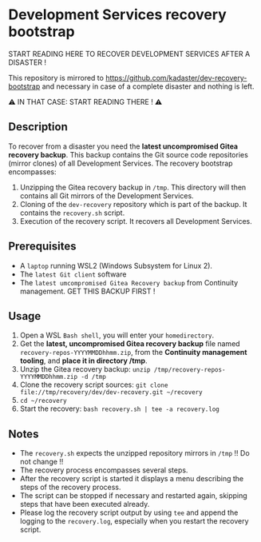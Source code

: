 # Development Services recovery bootstrap

START READING HERE TO RECOVER DEVELOPMENT SERVICES AFTER A DISASTER !

This repository is mirrored to https://github.com/kadaster/dev-recovery-bootstrap and necessary in case of a complete disaster and nothing is left. 

⚠ IN THAT CASE: START READING THERE ! ⚠

## Description

To recover from a disaster you need the **latest uncompromised Gitea recovery backup**. This backup contains the Git source code repositories (mirror clones) of all Development Services. The recovery bootstrap encompasses:

1. Unzipping the Gitea recovery backup in `/tmp`. This directory will then contains all Git mirrors of the Development Services.
1. Cloning of the `dev-recovery` repository which is part of the backup. It contains the `recovery.sh` script.
1. Execution of the recovery script. It recovers all Development Services.

## Prerequisites

- A `laptop` running WSL2 (Windows Subsystem for Linux 2).
- The `latest Git client` software
- The `latest umcompromised Gitea Recovery backup` from Continuity management. GET THIS BACKUP FIRST !

## Usage

1. Open a WSL `Bash shell`, you will enter your `homedirectory`.
1. Get the **latest, uncompromised Gitea recovery backup** file named `recovery-repos-YYYYMMDDhhmm.zip`, from the **Continuity management tooling**, and **place it in directory /tmp**. 
1. Unzip the Gitea recovery backup: `unzip /tmp/recovery-repos-YYYYMMDDhhmm.zip -d /tmp`
1. Clone the recovery script sources: `git clone file://tmp/recovery/dev/dev-recovery.git ~/recovery`
1. `cd ~/recovery`
1. Start the recovery: `bash recovery.sh | tee -a recovery.log`

## Notes
- The `recovery.sh` expects the unzipped repository mirrors in `/tmp` !! Do not change !!
- The recovery process encompasses several steps. 
- After the recovery script is started it displays a menu describing the steps of the recovery process. 
- The script can be stopped if necessary and restarted again, skipping steps that have been executed already. 
- Please log the recovery script output by using `tee` and append the logging to the `recovery.log`, especially when you restart the recovery script.